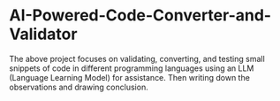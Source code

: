 # AI-Powered-Code-Converter-and-Validator
The above project focuses on validating, converting, and testing small snippets of code in different programming languages using an LLM (Language Learning Model) for assistance. Then writing down the observations and drawing conclusion. 
